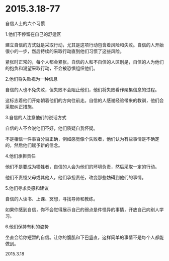 2015.3.18-77
=============
自信人士的六个习惯

1.他们不停留在自己的舒适区  

建立自信的方式就是采取行动，尤其是这项行动包含着风险和失败。自信的人开始很小的一步，然后持续的采取行动直到他们习惯了这些风险。

紧张时正常的，每个人都会紧张。自信的人和不自信的人区别是，自信的人为他们的抱负和渴望采取行动，不会被恐惧组织他们。

2.他们将失败视为一种信息  

自信的人也不免失败，但失败不会阻止他们，他们将失败看作聚集信息的过程。

这标志着他们开始朝着他们的方向往前走。自信的人感谢经验带来的教训，他们会采取纠正措施。

3.自信的人注意他们的说话方式  

自信的人不会说他们不好，他们质疑自我怀疑。

不是相信一件事百分百正确，例如感觉像个失败者，他们认为有些事情是不确定的，然后他们赋予新的信念。

4.他们承担责任  

他们不是要成为牺牲者，自信的人会为他们的环境负责，然后采取一定的行动。

他们不责怪父母或其他人，他们承担责任，改变那些妨碍到他们的事情。

5.他们寻求灵感和建议  

自信的人读书、上课、冥想，寻找导师和教练。

如果你感到自信，你不会觉得展示自己的弱点是件怪异的事情，开放自己向别人学习。

6.他们保持有利的姿势  

坐直会给你短暂的自信。让你的腹肌和下巴竖直，这样简单的事情不是每个人都能做到。




2015.3.18
